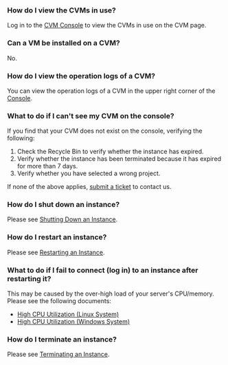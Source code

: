 ### How do I view the CVMs in use?

Log in to the [CVM Console](https://console.cloud.tencent.com/cvm/index) to view the CVMs in use on the CVM page.

### Can a VM be installed on a CVM?

No.

### How do I view the operation logs of a CVM?

You can view the operation logs of a CVM in the upper right corner of the [Console](https://cloud.tencent.com/login?s_url=https%3A%2F%2Fconsole.cloud.tencent.com%2Fcvm).

### What to do if I can't see my CVM on the console?

If you find that your CVM does not exist on the console, verifying the following:

1. Check the Recycle Bin to verify whether the instance has expired.
2. Verify whether the instance has been terminated because it has expired for more than 7 days.
3. Verify whether you have selected a wrong project.

If none of the above applies, [submit a ticket](https://console.cloud.tencent.com/workorder/category) to contact us.

### How do I shut down an instance?

Please see [Shutting Down an Instance](https://intl.cloud.tencent.com/document/product/213/4929).

### How do I restart an instance?

Please see [Restarting an Instance](https://intl.cloud.tencent.com/document/product/213/4928).

### What to do if I fail to connect (log in) to an instance after restarting it?

This may be caused by the over-high load of your server's CPU/memory. Please see the following documents:

- [High CPU Utilization (Linux System)](https://intl.cloud.tencent.com/document/product/213/14634)
- [High CPU Utilization (Windows System)](https://intl.cloud.tencent.com/document/product/213/14634)

### How do I terminate an instance?

Please see [Terminating an Instance](https://intl.cloud.tencent.com/document/product/213/4930).

